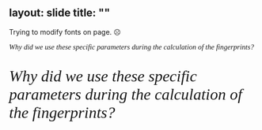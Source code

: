 layout: slide
title: ""
---
Trying to modify fonts on page. ☹️

[comment]: # (Notes)
[comment]: # (Intro Page)
[comment]: # ('[comment]: #' to create comments')
[comment]: # (<H^> to <H1> controls font size, ####### also works)
[comment]: # (Use <H1> to <h6> to descrease font)
[comment]: # (<br /> for a hard retun, some can use double space bar)
[comment]: # (<!---xxx--->  in line comments)

<p style="font-family: times, serif; font-size:11pt; font-style:italic">
    Why did we use these specific parameters during the calculation of the fingerprints?
</p>

<p style="font-family: times, serif; font-size:24pt; font-style:italic">
    Why did we use these specific parameters during the calculation of the fingerprints?
</p>
